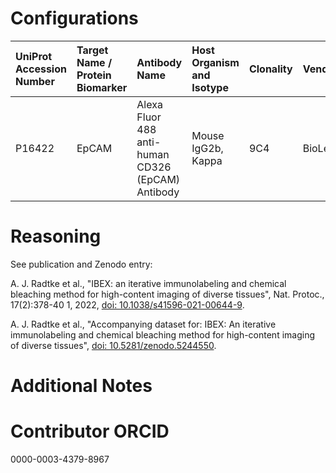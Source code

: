# Configurations

| UniProt Accession Number   | Target Name / Protein Biomarker   | Antibody Name                                     | Host Organism and Isotype   | Clonality   | Vendor    |   Catalog Number | Conjugate   | RRID      | Application   | Method           | Tissue Preservation   | Tissue        | Detergent         | Antigen Retrieval Conditions   | Dye Inactivation Conditions                                            | Result   | Agree        | Disagree   |
|:---------------------------|:----------------------------------|:--------------------------------------------------|:----------------------------|:------------|:----------|-----------------:|:------------|:----------|:--------------|:-----------------|:----------------------|:--------------|:------------------|:-------------------------------|:-----------------------------------------------------------------------|:---------|:-------------|:-----------|
| P16422                     | EpCAM                             | Alexa Fluor 488 anti-human CD326 (EpCAM) Antibody | Mouse IgG2b, Kappa          | 9C4         | BioLegend |           324210 | AF488       | AB_756084 | IHC-Fr        | IBEX2D Automated | 1% PFA Fixed Frozen   | Human jejunum | 0.3% Triton-X-100 |                                | 0.5 mg/ml LiBH4 10 minutes continuous exchange with automated protocol | Success  | [+](#reason1) |            |

# Reasoning

<a name="reason1"></a>
See publication and Zenodo entry:

A. J. Radtke et al., "IBEX: an iterative immunolabeling and chemical bleaching
 method for high-content imaging of diverse tissues", Nat. Protoc., 17(2):378-40
1, 2022, [doi: 10.1038/s41596-021-00644-9](https://doi.org/10.1038/s41596-021-00644-9).

A. J. Radtke et al., "Accompanying dataset for: IBEX: An iterative immunolabeling and chemical
bleaching method for high-content imaging of diverse tissues",
[doi: 10.5281/zenodo.5244550](https://doi.org/10.5281/zenodo.5244551).


# Additional Notes



# Contributor ORCID

0000-0003-4379-8967
